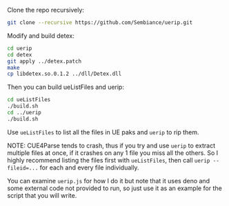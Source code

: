 Clone the repo recursively:
```bash
git clone --recursive https://github.com/Sembiance/uerip.git
```

Modify and build detex:
```bash
cd uerip
cd detex
git apply ../detex.patch
make
cp libdetex.so.0.1.2 ../dll/Detex.dll
```

Then you can build ueListFiles and uerip:
```bash
cd ueListFiles
./build.sh
cd ../uerip
./build.sh
```

Use `ueListFiles` to list all the files in UE paks and `uerip` to rip them.

NOTE: CUE4Parse tends to crash, thus if you try and use `uerip` to extract multiple files at once, if it crashes on any 1 file you miss all the others.
So I highly recommend listing the files first with `ueListFiles`, then call `uerip --fileid=...` for each and every file individually.

You can examine `uerip.js` for how I do it but note that it uses deno and some external code not provided to run, so just use it as an example for the script that you will write.
